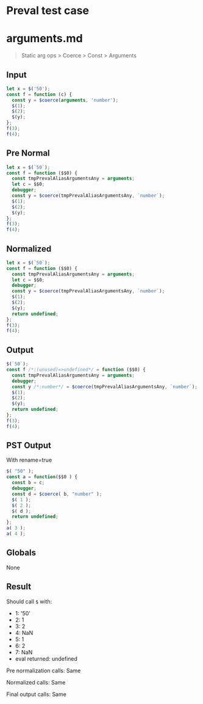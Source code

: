 # Preval test case

# arguments.md

> Static arg ops > Coerce > Const > Arguments

## Input

`````js filename=intro
let x = $('50');
const f = function (c) {
  const y = $coerce(arguments, 'number');
  $(1);
  $(2);
  $(y);
};
f(3);
f(4);
`````

## Pre Normal


`````js filename=intro
let x = $(`50`);
const f = function ($$0) {
  const tmpPrevalAliasArgumentsAny = arguments;
  let c = $$0;
  debugger;
  const y = $coerce(tmpPrevalAliasArgumentsAny, `number`);
  $(1);
  $(2);
  $(y);
};
f(3);
f(4);
`````

## Normalized


`````js filename=intro
let x = $(`50`);
const f = function ($$0) {
  const tmpPrevalAliasArgumentsAny = arguments;
  let c = $$0;
  debugger;
  const y = $coerce(tmpPrevalAliasArgumentsAny, `number`);
  $(1);
  $(2);
  $(y);
  return undefined;
};
f(3);
f(4);
`````

## Output


`````js filename=intro
$(`50`);
const f /*:(unused)=>undefined*/ = function ($$0) {
  const tmpPrevalAliasArgumentsAny = arguments;
  debugger;
  const y /*:number*/ = $coerce(tmpPrevalAliasArgumentsAny, `number`);
  $(1);
  $(2);
  $(y);
  return undefined;
};
f(3);
f(4);
`````

## PST Output

With rename=true

`````js filename=intro
$( "50" );
const a = function($$0 ) {
  const b = c;
  debugger;
  const d = $coerce( b, "number" );
  $( 1 );
  $( 2 );
  $( d );
  return undefined;
};
a( 3 );
a( 4 );
`````

## Globals

None

## Result

Should call `$` with:
 - 1: '50'
 - 2: 1
 - 3: 2
 - 4: NaN
 - 5: 1
 - 6: 2
 - 7: NaN
 - eval returned: undefined

Pre normalization calls: Same

Normalized calls: Same

Final output calls: Same
